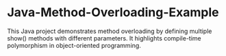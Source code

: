 # Java-Method-Overloading-Example
This Java project demonstrates method overloading by defining multiple show() methods with different parameters. It highlights compile-time polymorphism in object-oriented programming.
